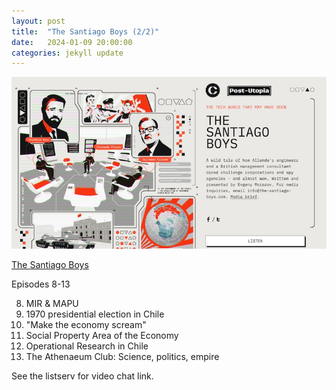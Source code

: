 ```yaml
---
layout: post
title:  "The Santiago Boys (2/2)"
date:   2024-01-09 20:00:00
categories: jekyll update
---
```


<img src="/assets/img/santiagoboys.jpg">

[The Santiago Boys](https://the-santiago-boys.com/episodes)

Episodes 8-13

8. MIR & MAPU
9. 1970 presidential election in Chile
10. "Make the economy scream"
11. Social Property Area of the Economy
12. Operational Research in Chile
13. The Athenaeum Club: Science, politics, empire 

See the listserv for video chat link. 
